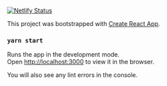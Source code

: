 [![Netlify Status](https://api.netlify.com/api/v1/badges/c32436c3-e563-45df-88bd-349098fefa77/deploy-status)](https://app.netlify.com/sites/everhustle/deploys)

[](https://github.com/DevelopersLeague/EverHustle-FrontEnd/blob/main/src/images/EverHustle.PNG)


This project was bootstrapped with [Create React App](https://github.com/facebook/create-react-app).

### `yarn start`

Runs the app in the development mode.\
Open [http://localhost:3000](http://localhost:3000) to view it in the browser.

You will also see any lint errors in the console.

